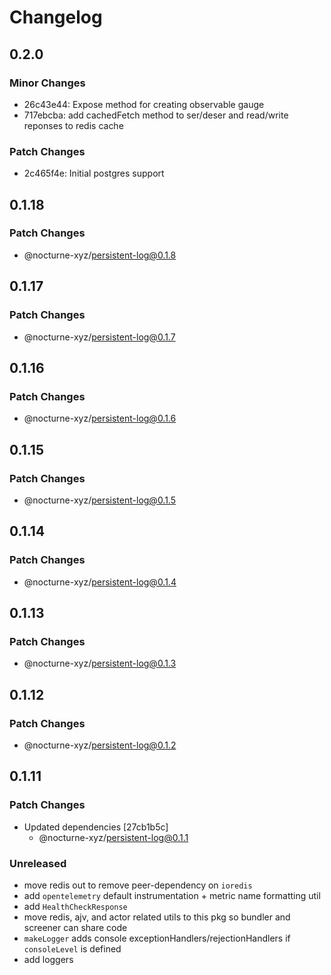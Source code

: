 # Changelog

## 0.2.0

### Minor Changes

- 26c43e44: Expose method for creating observable gauge
- 717ebcba: add cachedFetch method to ser/deser and read/write reponses to redis cache

### Patch Changes

- 2c465f4e: Initial postgres support

## 0.1.18

### Patch Changes

- @nocturne-xyz/persistent-log@0.1.8

## 0.1.17

### Patch Changes

- @nocturne-xyz/persistent-log@0.1.7

## 0.1.16

### Patch Changes

- @nocturne-xyz/persistent-log@0.1.6

## 0.1.15

### Patch Changes

- @nocturne-xyz/persistent-log@0.1.5

## 0.1.14

### Patch Changes

- @nocturne-xyz/persistent-log@0.1.4

## 0.1.13

### Patch Changes

- @nocturne-xyz/persistent-log@0.1.3

## 0.1.12

### Patch Changes

- @nocturne-xyz/persistent-log@0.1.2

## 0.1.11

### Patch Changes

- Updated dependencies [27cb1b5c]
  - @nocturne-xyz/persistent-log@0.1.1

### Unreleased

- move redis out to remove peer-dependency on `ioredis`
- add `opentelemetry` default instrumentation + metric name formatting util
- add `HealthCheckResponse`
- move redis, ajv, and actor related utils to this pkg so bundler and screener can share code
- `makeLogger` adds console exceptionHandlers/rejectionHandlers if `consoleLevel` is defined
- add loggers
